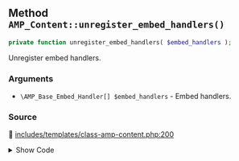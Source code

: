 ## Method `AMP_Content::unregister_embed_handlers()`

```php
private function unregister_embed_handlers( $embed_handlers );
```

Unregister embed handlers.

### Arguments

* `\AMP_Base_Embed_Handler[] $embed_handlers` - Embed handlers.

### Source

:link: [includes/templates/class-amp-content.php:200](../../includes/templates/class-amp-content.php#L200-L205)

<details>
<summary>Show Code</summary>

```php
private function unregister_embed_handlers( $embed_handlers ) {
	foreach ( $embed_handlers as $embed_handler ) {
		$this->add_scripts( $embed_handler->get_scripts() ); // @todo Why add_scripts here? Shouldn't it be array_diff()?
		$embed_handler->unregister_embed();
	}
}
```

</details>
